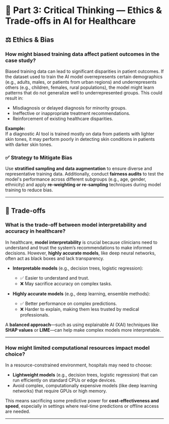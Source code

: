# 🧠 Part 3: Critical Thinking — Ethics & Trade-offs in AI for Healthcare

## ⚖️ Ethics & Bias

### How might biased training data affect patient outcomes in the case study?

Biased training data can lead to significant disparities in patient outcomes. If the dataset used to train the AI model overrepresents certain demographics (e.g., adults, males, or patients from urban regions) and underrepresents others (e.g., children, females, rural populations), the model might learn patterns that do not generalize well to underrepresented groups. This could result in:

- Misdiagnosis or delayed diagnosis for minority groups.
- Ineffective or inappropriate treatment recommendations.
- Reinforcement of existing healthcare disparities.

**Example:**  
If a diagnostic AI tool is trained mostly on data from patients with lighter skin tones, it may perform poorly in detecting skin conditions in patients with darker skin tones.

### ✅ Strategy to Mitigate Bias

Use **stratified sampling and data augmentation** to ensure diverse and representative training data. Additionally, conduct **fairness audits** to test the model's performance across different subgroups (e.g., age, gender, ethnicity) and apply **re-weighting or re-sampling** techniques during model training to reduce bias.

---

## 🔁 Trade-offs

### What is the trade-off between model interpretability and accuracy in healthcare?

In healthcare, **model interpretability** is crucial because clinicians need to understand and trust the system’s recommendations to make informed decisions. However, **highly accurate models**, like deep neural networks, often act as black boxes and lack transparency.

- **Interpretable models** (e.g., decision trees, logistic regression):
  - ✅ Easier to understand and trust.
  - ❌ May sacrifice accuracy on complex tasks.
  
- **Highly accurate models** (e.g., deep learning, ensemble methods):
  - ✅ Better performance on complex predictions.
  - ❌ Harder to explain, making them less trusted by medical professionals.

A **balanced approach**—such as using explainable AI (XAI) techniques like **SHAP values** or **LIME**—can help make complex models more interpretable.

---

### How might limited computational resources impact model choice?

In a resource-constrained environment, hospitals may need to choose:

- **Lightweight models** (e.g., decision trees, logistic regression) that can run efficiently on standard CPUs or edge devices.
- Avoid complex, computationally expensive models (like deep learning networks) that require GPUs or high memory.

This means sacrificing some predictive power for **cost-effectiveness and speed**, especially in settings where real-time predictions or offline access are needed.

---
